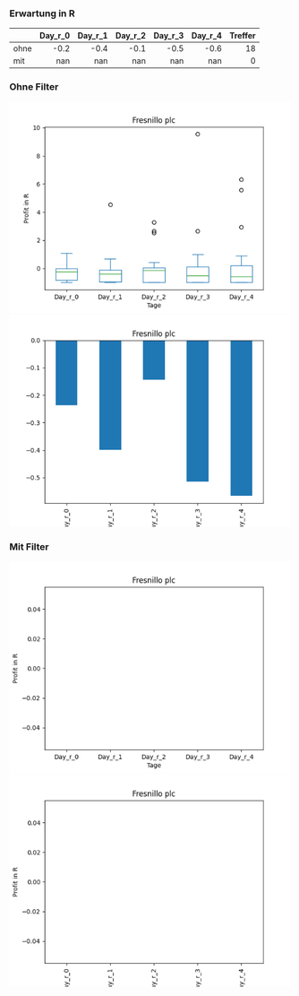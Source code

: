 ### Erwartung in R
|      |   Day_r_0 |   Day_r_1 |   Day_r_2 |   Day_r_3 |   Day_r_4 |   Treffer |
|:-----|----------:|----------:|----------:|----------:|----------:|----------:|
| ohne |      -0.2 |      -0.4 |      -0.1 |      -0.5 |      -0.6 |        18 |
| mit  |     nan   |     nan   |     nan   |     nan   |     nan   |         0 |

### Ohne Filter
![image info](./data/FNLPF_box_all.png)
![image info](./data/FNLPF_median_all.png)

### Mit Filter
![image info](./data/FNLPF_box_filtered.png)
![image info](./data/FNLPF_median_filtered.png)